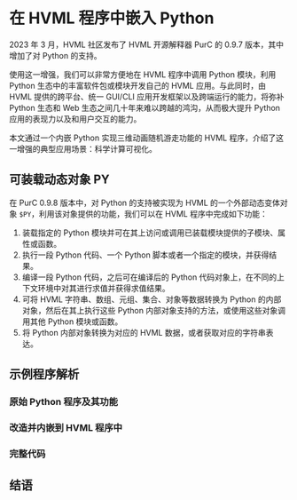 # 在 HVML 程序中嵌入 Python

2023 年 3 月，HVML 社区发布了 HVML 开源解释器 PurC 的 0.9.7 版本，其中增加了对 Python 的支持。

使用这一增强，我们可以非常方便地在 HVML 程序中调用 Python 模块，利用 Python 生态中的丰富软件包或模块开发自己的 HVML 应用。与此同时，由 HVML 提供的跨平台、统一 GUI/CLI 应用开发框架以及跨端运行的能力，将弥补 Python 生态和 Web 生态之间几十年来难以跨越的鸿沟，从而极大提升 Python 应用的表现力以及和用户交互的能力。

本文通过一个内嵌 Python 实现三维动画随机游走功能的 HVML 程序，介绍了这一增强的典型应用场景：科学计算可视化。

## 可装载动态对象 PY

在 PurC 0.9.8 版本中，对 Python 的支持被实现为 HVML 的一个外部动态变体对象 `$PY`，利用该对象提供的功能，我们可以在 HVML 程序中完成如下功能：

1. 装载指定的 Python 模块并可在其上访问或调用已装载模块提供的子模块、属性或函数。
1. 执行一段 Python 代码、一个 Python 脚本或者一个指定的模块，并获得结果。
1. 编译一段 Python 代码，之后可在编译后的 Python 代码对象上，在不同的上下文环境中对其进行求值并获得求值结果。
1. 可将 HVML 字符串、数组、元组、集合、对象等数据转换为 Python 的内部对象，然后在其上执行这些 Python 内部对象支持的方法，或使用这些对象调用其他 Python 模块或函数。
1. 将 Python 内部对象转换为对应的 HVML 数据，或者获取对应的字符串表达。

## 示例程序解析

### 原始 Python 程序及其功能

### 改造并内嵌到 HVML 程序中

### 完整代码

## 结语

